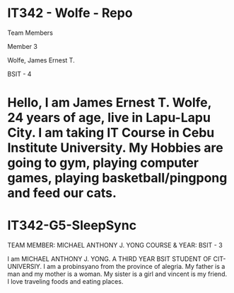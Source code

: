 
# IT342 - Wolfe - Repo

Team Members

Member 3

Wolfe, James Ernest T.

BSIT - 4

Hello, I am James Ernest T. Wolfe, 24 years of age, live in Lapu-Lapu City.
I am taking IT Course in Cebu Institute University.
My Hobbies are going to gym, playing computer games, playing basketball/pingpong and feed our cats.
=======
# IT342-G5-SleepSync

TEAM MEMBER:
MICHAEL ANTHONY J. YONG
COURSE & YEAR: BSIT - 3

I am MICHAEL ANTHONY J. YONG. A THIRD YEAR BSIT STUDENT OF CIT-UNIVERSIY. I am a probinsyano from the province of alegria. My father is a man and my mother is a woman. My sister is a girl and vincent is my friend. I love traveling foods and eating places. 


